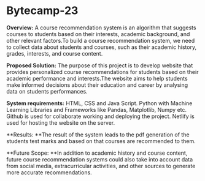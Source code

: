 # Bytecamp-23
**Overview:** A course recommendation system is an algorithm that suggests courses to students based on their
interests, academic background, and other relevant factors.To build a course recommendation system, we need to collect data about students and courses, such as their academic history, grades, interests, and course content.

**Proposed Solution:** The purpose of this project is to develop website that provides personalized course
recommendations for students based on their academic performance and interests.The website aims to help students make informed decisions about their education and career by analysing data on students performances.

**System requirements:** HTML, CSS and Java Script.
Python with Machine Learning Libraries and Frameworks like Pandas, Matplotlib,
Numpy etc.
Github is used for collaborate working and deploying the project.
Netlify is used for hosting the website on the server.

**Results: **The result of the system leads to the pdf generation of the students test marks and based on that courses are recommended to them.

**Future Scope: **In addition to academic history and course content, future course recommendation systems could also take into account data from social media, extracurricular activities, and other sources to generate more accurate recommendations.
